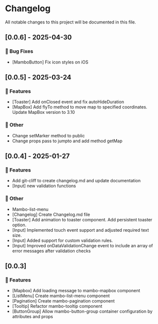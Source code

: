 # Changelog

All notable changes to this project will be documented in this file.

## [0.0.6] - 2025-04-30

### 🐛 Bug Fixes

- [MamboButton] Fix icon styles on iOS

## [0.0.5] - 2025-03-24

### 🚀 Features

- [Toaster] Add onClosed event and fix autoHideDuration
- [MapBox] Add flyTo method to move map to specified coordinates. Update MapBox version to 3.10

### 💼 Other

- Change setMarker method to public
- Change props pass to jumpto and add method getMap

## [0.0.4] - 2025-01-27

### 🚀 Features

- Add git-cliff to create changelog.md and update documentation
- [Input] new validation functions

### 💼 Other

- Mambo-list-menu
- [Changelog] Create Changelog.md file
- [Toaster] Add animation to toaster component. Add persistent toaster option.
- [Input] Implemented touch event support and adjusted required text size.
- [Input] Added support for custom validation rules.
- [Input] Improved onDataValidationChange event to include an array of error messages after validation checks

## [0.0.3]

### 🚀 Features

- [Mapbox] Add loading message to mambo-mapbox component
- [ListMenu] Create mambo-list-menu component
- [Pagination] Create mambo-pagination component
- [Tooltip] Refactor mambo-tooltip component
- [ButtonGroup] Allow mambo-button-group container configuration by attributes and props

<!-- generated by git-cliff -->
